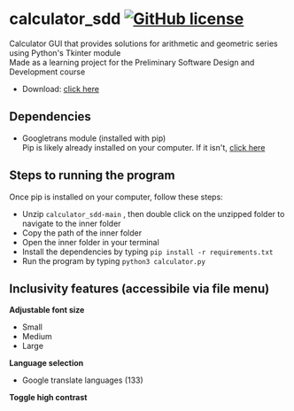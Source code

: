 # calculator_sdd [![GitHub license](https://img.shields.io/badge/license-MIT-blue.svg)](https://github.com/tomasvana10/calculator_sdd/main/LICENSE.md)
 Calculator GUI that provides solutions for arithmetic and geometric series using Python's Tkinter module<br>
 Made as a learning project for the Preliminary Software Design and Development course
 - Download: <a id="raw-url" href="https://github.com/tomasvana10/calculator_sdd/archive/refs/heads/main.zip">click here</a>

 ## Dependencies
 - Googletrans module (installed with pip)<br>
 Pip is likely already installed on your computer. If it isn't, <a id="raw-url" href="https://pip.pypa.io/en/stable/installation/">click here</a>
 
 ## Steps to running the program
 Once pip is installed on your computer, follow these steps:
 - Unzip `calculator_sdd-main` , then double click on the unzipped folder to navigate to the inner folder
 - Copy the path of the inner folder
 - Open the inner folder in your terminal
 - Install the dependencies by typing `pip install -r requirements.txt`
 - Run the program by typing `python3 calculator.py`
 
 
 ## Inclusivity features (accessibile via file menu)
**Adjustable font size**
 - Small
 - Medium
 - Large

**Language selection**
- Google translate languages (133)

**Toggle high contrast**
